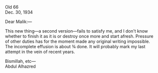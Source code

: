 Old 66  
Dec. 30, 1934

Dear Malik:—

This new thing—a second version—fails to satisfy me, and I don't know whether to finish it as it is or destroy once more and start afresh. Pressure of other duties has for the moment made any original writing impossible. The incomplete effusion is about ¾ done. It will probably mark my last attempt in the vein of recent years.

Bismillah, etc—  
Abdul Alhazred
